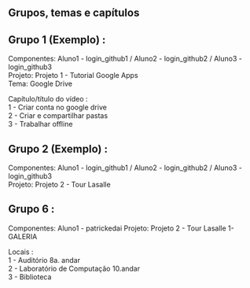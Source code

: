 Grupos, temas e capítulos
--------------------------
Grupo 1 (Exemplo) :   
---------  
Componentes: Aluno1 - login_github1 / Aluno2 - login_github2 / Aluno3 - login_github3  
Projeto: Projeto 1 - Tutorial Google Apps  
Tema: Google Drive  

Capítulo/título do vídeo :  
1 - Criar conta no google drive  
2 - Criar e compartilhar pastas  
3 - Trabalhar offline  


Grupo 2 (Exemplo) :   
---------  
Componentes: Aluno1 - login_github1 / Aluno2 - login_github2 / Aluno3 - login_github3  
Projeto: Projeto 2 - Tour Lasalle

Grupo 6  :   
---------  
Componentes: Aluno1 - patrickedai 
Projeto: Projeto 2 - Tour Lasalle
1- GALERIA

Locais :  
1 - Auditório 8a. andar  
2 - Laboratório de Computação 10.andar  
3 - Biblioteca  

